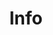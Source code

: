 ---
title: Info
categories:
tags:
icon: info
svg: '<svg xmlns="http://www.w3.org/2000/svg" width="24" height="24" fill="none" viewBox="0 0 24 24" stroke-width="1.5" stroke-linecap="round" stroke-linejoin="round" stroke="currentColor"><path d="M12 17.5v-8h-.5m0 8h1"/><path stroke-width="2" d="M11.995 6.5h.01"/></svg>'
---